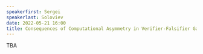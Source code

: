 ```yaml
---
speakerfirst: Sergei
speakerlast: Soloviev
date: 2022-05-21 16:00
title: Consequences of Computational Asymmetry in Verifier-Falsifier Games
---
```


TBA